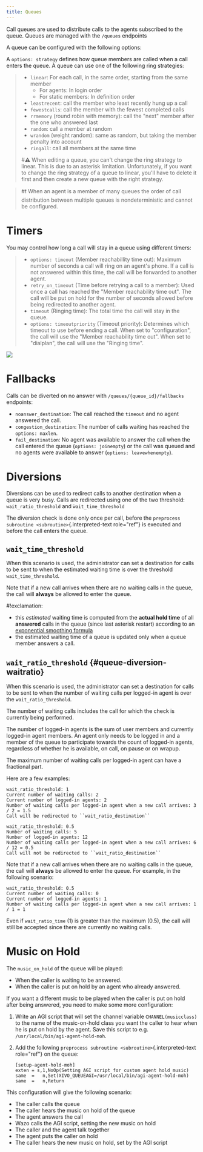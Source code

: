 ```yaml
---
title: Queues
---
```


Call queues are used to distribute calls to the agents subscribed to the
queue. Queues are managed with the `/queues` endpoints

A queue can be configured with the following options:

A `options: strategy` defines how queue members are called when a call
enters the queue. A queue can use one of the following ring strategies:

> -   `linear`: For each call, in the same order, starting from the same
>     member
>     -   For agents: In login order
>     -   For static members: In definition order
> -   `leastrecent`: call the member who least recently hung up a call
> -   `fewestcalls`: call the member with the fewest completed calls
> -   `rrmemory` (round robin with memory): call the "next" member
>     after the one who answered last
> -   `random`: call a member at random
> -   `wrandom` (weight random): same as random, but taking the member
>     penalty into account
> -   `ringall`: call all members at the same time
>
> #:warning: When editing a queue, you can't change the ring strategy to linear.
> This is due to an asterisk limitation. Unfortunately, if you want to
> change the ring strategy of a queue to linear, you'll have to delete
> it first and then create a new queue with the right strategy.

> #:exclamation: When an agent is a member of many queues the order of call
> distribution between multiple queues is nondeterministic and cannot be
> configured.

Timers
======

You may control how long a call will stay in a queue using different
timers:

> -   `options: timeout` (Member reachabillity time out): Maximum number
>     of seconds a call will ring on an agent's phone. If a call is not
>     answered within this time, the call will be forwarded to another
>     agent.
> -   `retry_on_timeout` (Time before retrying a call to a member): Used
>     once a call has reached the "Member reachability time out". The
>     call will be put on hold for the number of seconds allowed before
>     being redirected to another agent.
> -   `timeout` (Ringing time): The total time the call will stay in the
>     queue.
> -   `options: timeoutpriority` (Timeout priority): Determines which
>     timeout to use before ending a call. When set to
>     "configuration", the call will use the "Member reachability
>     time out". When set to "dialplan", the call will use the
>     "Ringing time".

![](/images/uc-doc/contact_center/queues/queue_timers.jpg)

Fallbacks
=========

Calls can be diverted on no answer with `/queues/{queue_id}/fallbacks`
endpoints:

-   `noanswer_destination`: The call reached the `timeout` and no agent
    answered the call.
-   `congestion_destination`: The number of calls waiting has reached
    the `options: maxlen`.
-   `fail_destination`: No agent was available to answer the call when
    the call entered the queue (`options: joinempty`) or the call was
    queued and no agents were available to answer
    (`options: leavewhenempty`).

Diversions
==========

Diversions can be used to redirect calls to another destination when a
queue is very busy. Calls are redirected using one of the two threshold:
`wait_ratio_threshold` and `ẁait_time_threshold`

The diversion check is done only once per call, before the
`preprocess subroutine <subroutine>`{.interpreted-text role="ref"} is
executed and before the call enters the queue.

`wait_time_threshold`
---------------------

When this scenario is used, the administrator can set a destination for
calls to be sent to when the estimated waiting time is over the
threshold `wait_time_threshold`.

Note that if a new call arrives when there are no waiting calls in the
queue, the call will **always** be allowed to enter the queue.

#!exclamation:
-   this *estimated* waiting time is computed from the **actual hold
    time** of all **answered** calls in the queue (since last asterisk
    restart) according to an [exponential smoothing
    formula](https://en.wikipedia.org/wiki/Exponential_smoothing)
-   the estimated waiting time of a queue is updated only when a queue
    member answers a call.

`wait_ratio_threshold` {#queue-diversion-waitratio}
----------------------

When this scenario is used, the administrator can set a destination for
calls to be sent to when the number of waiting calls per logged-in agent
is over the `wait_ratio_threshold`.

The number of waiting calls includes the call for which the check is
currently being performed.

The number of logged-in agents is the sum of user members and currently
logged-in agent members. An agent only needs to be logged in and a
member of the queue to participate towards the count of logged-in
agents, regardless of whether he is available, on call, on pause or on
wrapup.

The maximum number of waiting calls per logged-in agent can have a
fractional part.

Here are a few examples:

    wait_ratio_threshold: 1
    Current number of waiting calls: 2
    Current number of logged-in agents: 2
    Number of waiting calls per logged-in agent when a new call arrives: 3 / 2 = 1.5
    Call will be redirected to ``wait_ratio_destination``

    wait_ratio_threshold: 0.5
    Number of waiting calls: 5
    Number of logged-in agents: 12
    Number of waiting calls per logged-in agent when a new call arrives: 6 / 12 = 0.5
    Call will not be redirected to ``wait_ratio_destination``

Note that if a new call arrives when there are no waiting calls in the
queue, the call will **always** be allowed to enter the queue. For
example, in the following scenario:

    wait_ratio_threshold: 0.5
    Current number of waiting calls: 0
    Current number of logged-in agents: 1
    Number of waiting calls per logged-in agent when a new call arrives: 1 / 1 = 1

Even if `wait_ratio_time` (1) is greater than the maximum (0.5), the
call will still be accepted since there are currently no waiting calls.

Music on Hold
=============

The `music_on_hold` of the queue will be played:

-   When the caller is waiting to be answered.
-   When the caller is put on hold by an agent who already answered.

If you want a different music to be played when the caller is put on
hold after being answered, you need to make some more configuration:

1.  Write an AGI script that will set the channel variable
    `CHANNEL(musicclass)` to the name of the music-on-hold class you
    want the caller to hear when he is put on hold by the agent. Save
    this script to e.g. `/usr/local/bin/agi-agent-hold-moh`.
2.  Add the following
    `preprocess subroutine <subroutine>`{.interpreted-text role="ref"}
    on the queue:

        [setup-agent-hold-moh]
        exten = s,1,NoOp(Setting AGI script for custom agent hold music)
        same  =   n,Set(XIVO_QUEUEAGI=/usr/local/bin/agi-agent-hold-moh)
        same  =   n,Return

This configuration will give the following scenario:

-   The caller calls the queue
-   The caller hears the music on hold of the queue
-   The agent answers the call
-   Wazo calls the AGI script, setting the new music on hold
-   The caller and the agent talk together
-   The agent puts the caller on hold
-   The caller hears the new music on hold, set by the AGI script
